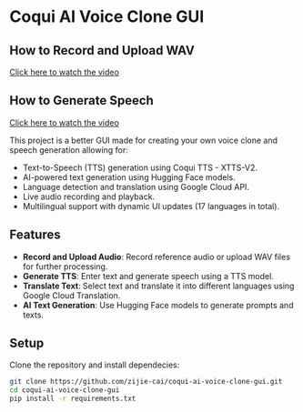 # Coqui AI Voice Clone GUI

## How to Record and Upload WAV

[Click here to watch the video](record.mov)

## How to Generate Speech

[Click here to watch the video](speech.mov)

This project is a better GUI made for creating your own voice clone and speech generation allowing for:

- Text-to-Speech (TTS) generation using Coqui TTS - XTTS-V2.
- AI-powered text generation using Hugging Face models.
- Language detection and translation using Google Cloud API.
- Live audio recording and playback.
- Multilingual support with dynamic UI updates (17 languages in total).

## Features

- **Record and Upload Audio**: Record reference audio or upload WAV files for further processing.
- **Generate TTS**: Enter text and generate speech using a TTS model.
- **Translate Text**: Select text and translate it into different languages using Google Cloud Translation.
- **AI Text Generation**: Use Hugging Face models to generate prompts and texts.

## Setup
Clone the repository and install dependecies:
   ```bash
   git clone https://github.com/zijie-cai/coqui-ai-voice-clone-gui.git
   cd coqui-ai-voice-clone-gui
   pip install -r requirements.txt
   ```

